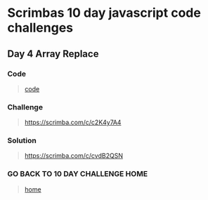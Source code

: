 # Scrimbas 10 day javascript code challenges

## Day 4 Array Replace

### Code
> [code](./index.js)

### Challenge
> https://scrimba.com/c/c2K4y7A4

### Solution
> https://scrimba.com/c/cvdB2QSN

### GO BACK TO 10 DAY CHALLENGE HOME
> [home](../readme.md)